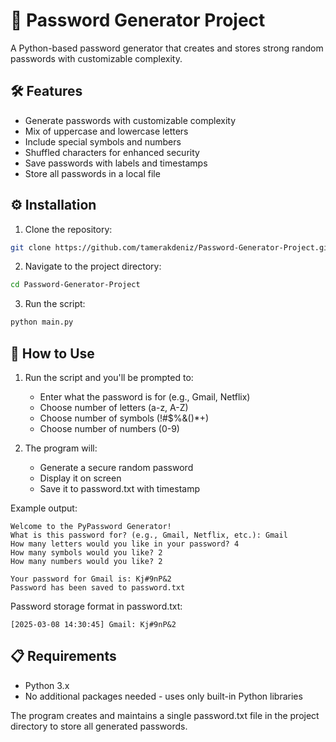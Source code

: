 # 🔐 Password Generator Project

A Python-based password generator that creates and stores strong random passwords with customizable complexity.

## 🛠️ Features

- Generate passwords with customizable complexity
- Mix of uppercase and lowercase letters
- Include special symbols and numbers
- Shuffled characters for enhanced security
- Save passwords with labels and timestamps
- Store all passwords in a local file

## ⚙️ Installation

1. Clone the repository:
```bash
git clone https://github.com/tamerakdeniz/Password-Generator-Project.git
```

2. Navigate to the project directory:
```bash 
cd Password-Generator-Project
```

3. Run the script:
```bash
python main.py
```

## 📝 How to Use

1. Run the script and you'll be prompted to:
   - Enter what the password is for (e.g., Gmail, Netflix)
   - Choose number of letters (a-z, A-Z)
   - Choose number of symbols (!#$%&()*+)
   - Choose number of numbers (0-9)

2. The program will:
   - Generate a secure random password
   - Display it on screen
   - Save it to password.txt with timestamp

Example output:
```
Welcome to the PyPassword Generator!
What is this password for? (e.g., Gmail, Netflix, etc.): Gmail
How many letters would you like in your password? 4
How many symbols would you like? 2 
How many numbers would you like? 2

Your password for Gmail is: Kj#9nP&2
Password has been saved to password.txt
```

Password storage format in password.txt:
```
[2025-03-08 14:30:45] Gmail: Kj#9nP&2
```

## 📋 Requirements
- Python 3.x
- No additional packages needed - uses only built-in Python libraries

The program creates and maintains a single password.txt file in the project directory to store all generated passwords.
